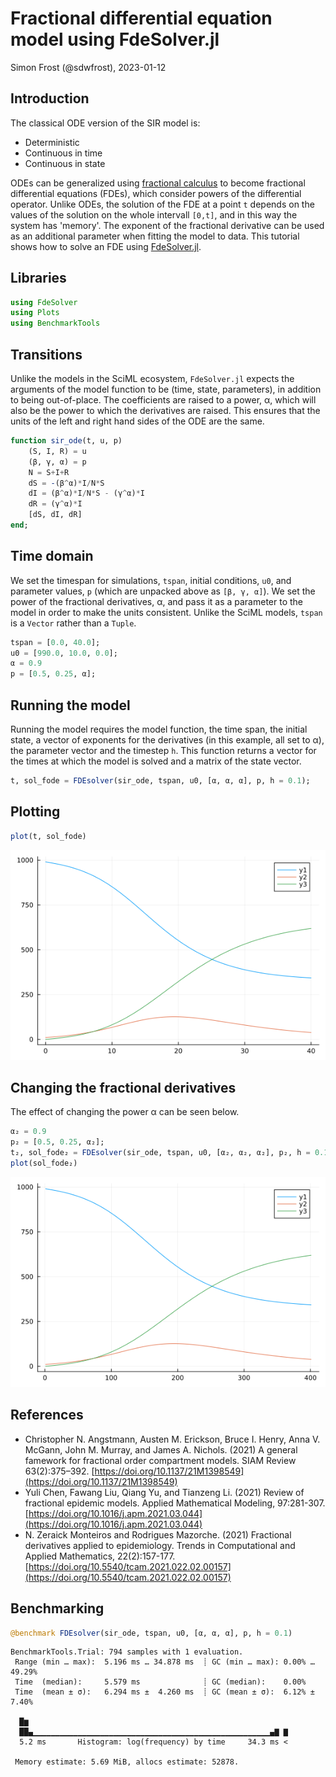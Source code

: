 # Fractional differential equation model using FdeSolver.jl
Simon Frost (@sdwfrost), 2023-01-12

## Introduction

The classical ODE version of the SIR model is:

- Deterministic
- Continuous in time
- Continuous in state

ODEs can be generalized using [fractional calculus](https://en.wikipedia.org/wiki/Fractional_calculus) to become fractional differential equations (FDEs), which consider powers of the differential operator. Unlike ODEs, the solution of the FDE at a point `t` depends on the values of the solution on the whole intervall `[0,t]`, and in this way the system has 'memory'. The exponent of the fractional derivative can be used as an additional parameter when fitting the model to data. This tutorial shows how to solve an FDE using [FdeSolver.jl](hhttps://github.com/JuliaTurkuDataScience/FdeSolver.jl).

## Libraries

```julia
using FdeSolver
using Plots
using BenchmarkTools
```




## Transitions

Unlike the models in the SciML ecosystem, `FdeSolver.jl` expects the arguments of the model function to be (time, state, parameters), in addition to being out-of-place. The coefficients are raised to a power, α, which will also be the power to which the derivatives are raised. This ensures that the units of the left and right hand sides of the ODE are the same.

```julia
function sir_ode(t, u, p)
    (S, I, R) = u
    (β, γ, α) = p
    N = S+I+R
    dS = -(β^α)*I/N*S
    dI = (β^α)*I/N*S - (γ^α)*I
    dR = (γ^α)*I
    [dS, dI, dR]
end;
```




## Time domain

We set the timespan for simulations, `tspan`, initial conditions, `u0`, and parameter values, `p` (which are unpacked above as `[β, γ, α]`). We set the power of the fractional derivatives, α, and pass it as a parameter to the model in order to make the units consistent. Unlike the SciML models, `tspan` is a `Vector` rather than a `Tuple`.

```julia
tspan = [0.0, 40.0];
u0 = [990.0, 10.0, 0.0];
α = 0.9
p = [0.5, 0.25, α];
```




## Running the model

Running the model requires the model function, the time span, the initial state, a vector of exponents for the derivatives (in this example, all set to α), the parameter vector and the timestep `h`. This function returns a vector for the times at which the model is solved and a matrix of the state vector.

```julia
t, sol_fode = FDEsolver(sir_ode, tspan, u0, [α, α, α], p, h = 0.1);
```




## Plotting

```julia
plot(t, sol_fode)
```

![](figures/fde_fdesolver_5_1.png)



## Changing the fractional derivatives

The effect of changing the power α can be seen below.

```julia
α₂ = 0.9
p₂ = [0.5, 0.25, α₂];
t₂, sol_fode₂ = FDEsolver(sir_ode, tspan, u0, [α₂, α₂, α₂], p₂, h = 0.1);
plot(sol_fode₂)
```

![](figures/fde_fdesolver_6_1.png)



## References

- Christopher N. Angstmann, Austen M. Erickson, Bruce I. Henry, Anna V. McGann, John M. Murray, and James A. Nichols. (2021) A general famework for fractional order compartment models. SIAM Review 63(2):375–392. [https://doi.org/10.1137/21M1398549](https://doi.org/10.1137/21M1398549)
- Yuli Chen, Fawang Liu, Qiang Yu, and Tianzeng Li. (2021) Review of fractional epidemic models. Applied Mathematical Modeling, 97:281-307. [https://doi.org/10.1016/j.apm.2021.03.044](https://doi.org/10.1016/j.apm.2021.03.044)
- N. Zeraick Monteiros and Rodrigues Mazorche. (2021) Fractional derivatives applied to epidemiology. Trends in Computational and Applied Mathematics, 22(2):157-177. [https://doi.org/10.5540/tcam.2021.022.02.00157](https://doi.org/10.5540/tcam.2021.022.02.00157)

## Benchmarking

```julia
@benchmark FDEsolver(sir_ode, tspan, u0, [α, α, α], p, h = 0.1)
```

```
BenchmarkTools.Trial: 794 samples with 1 evaluation.
 Range (min … max):  5.196 ms … 34.878 ms  ┊ GC (min … max): 0.00% … 49.29%
 Time  (median):     5.579 ms              ┊ GC (median):    0.00%
 Time  (mean ± σ):   6.294 ms ±  4.260 ms  ┊ GC (mean ± σ):  6.12% ±  7.40%

  █▆                                                          
  ██▄▁▁▁▁▁▁▁▁▁▁▁▁▁▁▁▁▁▁▁▁▁▁▁▁▁▁▁▁▁▁▁▁▁▁▁▁▁▁▁▁▁▁▁▁▁▁▁▁▁▁▁▁▁▄▇ ▇
  5.2 ms       Histogram: log(frequency) by time     34.3 ms <

 Memory estimate: 5.69 MiB, allocs estimate: 52878.
```


